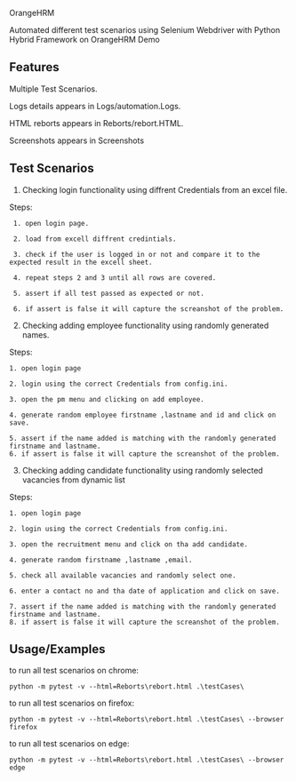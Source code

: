 
OrangeHRM

Automated different test scenarios using Selenium Webdriver with Python Hybrid Framework on OrangeHRM Demo


## Features

Multiple Test Scenarios.

Logs details appears in Logs/automation.Logs.

HTML reborts appears in Reborts/rebort.HTML.

Screenshots appears in Screenshots





   


## Test Scenarios
1. Checking login functionality using diffrent Credentials from an excel file.

Steps:

     1. open login page.

     2. load from excell diffrent credintials.

     3. check if the user is logged in or not and compare it to the expected result in the excell sheet.

     4. repeat steps 2 and 3 until all rows are covered.

     5. assert if all test passed as expected or not.

     6. if assert is false it will capture the screanshot of the problem. 
           
2. Checking adding employee functionality using randomly generated names.
   
Steps:
   
    1. open login page

    2. login using the correct Credentials from config.ini.

    3. open the pm menu and clicking on add employee.

    4. generate random employee firstname ,lastname and id and click on save.

    5. assert if the name added is matching with the randomly generated firstname and lastname.
    6. if assert is false it will capture the screanshot of the problem. 

3. Checking adding candidate functionality using randomly selected vacancies from dynamic list
   
Steps:

    1. open login page

    2. login using the correct Credentials from config.ini.

    3. open the recruitment menu and click on tha add candidate.

    4. generate random firstname ,lastname ,email.

    5. check all available vacancies and randomly select one.

    6. enter a contact no and tha date of application and click on save.

    7. assert if the name added is matching with the randomly generated firstname and lastname.
    8. if assert is false it will capture the screanshot of the problem. 
   
## Usage/Examples
to run all test scenarios on chrome:

    python -m pytest -v --html=Reborts\rebort.html .\testCases\

to run all test scenarios on firefox:

    python -m pytest -v --html=Reborts\rebort.html .\testCases\ --browser firefox

to run all test scenarios on edge:

    python -m pytest -v --html=Reborts\rebort.html .\testCases\ --browser edge


